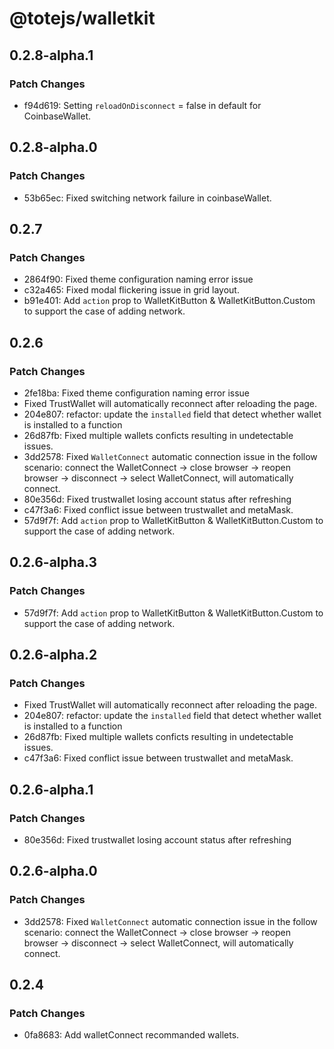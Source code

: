 # @totejs/walletkit

## 0.2.8-alpha.1

### Patch Changes

- f94d619: Setting `reloadOnDisconnect` = false in default for CoinbaseWallet.

## 0.2.8-alpha.0

### Patch Changes

- 53b65ec: Fixed switching network failure in coinbaseWallet.

## 0.2.7

### Patch Changes

- 2864f90: Fixed theme configuration naming error issue
- c32a465: Fixed modal flickering issue in grid layout.
- b91e401: Add `action` prop to WalletKitButton & WalletKitButton.Custom to support the case of
  adding network.

## 0.2.6

### Patch Changes

- 2fe18ba: Fixed theme configuration naming error issue
- Fixed TrustWallet will automatically reconnect after reloading the page.
- 204e807: refactor: update the `installed` field that detect whether wallet is installed to a
  function
- 26d87fb: Fixed multiple wallets conficts resulting in undetectable issues.
- 3dd2578: Fixed `WalletConnect` automatic connection issue in the follow scenario: connect the
  WalletConnect -> close browser -> reopen browser -> disconnect -> select WalletConnect, will
  automatically connect.
- 80e356d: Fixed trustwallet losing account status after refreshing
- c47f3a6: Fixed conflict issue between trustwallet and metaMask.
- 57d9f7f: Add `action` prop to WalletKitButton & WalletKitButton.Custom to support the case of
  adding network.

## 0.2.6-alpha.3

### Patch Changes

- 57d9f7f: Add `action` prop to WalletKitButton & WalletKitButton.Custom to support the case of
  adding network.

## 0.2.6-alpha.2

### Patch Changes

- Fixed TrustWallet will automatically reconnect after reloading the page.
- 204e807: refactor: update the `installed` field that detect whether wallet is installed to a
  function
- 26d87fb: Fixed multiple wallets conficts resulting in undetectable issues.
- c47f3a6: Fixed conflict issue between trustwallet and metaMask.

## 0.2.6-alpha.1

### Patch Changes

- 80e356d: Fixed trustwallet losing account status after refreshing

## 0.2.6-alpha.0

### Patch Changes

- 3dd2578: Fixed `WalletConnect` automatic connection issue in the follow scenario: connect the
  WalletConnect -> close browser -> reopen browser -> disconnect -> select WalletConnect, will
  automatically connect.

## 0.2.4

### Patch Changes

- 0fa8683: Add walletConnect recommanded wallets.
